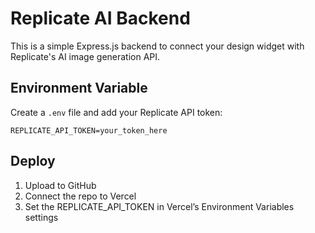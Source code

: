 # Replicate AI Backend

This is a simple Express.js backend to connect your design widget with Replicate's AI image generation API.

## Environment Variable

Create a `.env` file and add your Replicate API token:

```
REPLICATE_API_TOKEN=your_token_here
```

## Deploy

1. Upload to GitHub
2. Connect the repo to Vercel
3. Set the REPLICATE_API_TOKEN in Vercel’s Environment Variables settings
